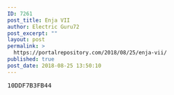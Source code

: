 ```yaml
---
ID: 7261
post_title: Enja VII
author: Electric Guru72
post_excerpt: ""
layout: post
permalink: >
  https://portalrepository.com/2018/08/25/enja-vii/
published: true
post_date: 2018-08-25 13:50:10
---
```

<pre>10DDF7B3FB44</pre>